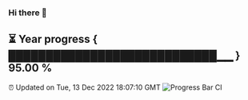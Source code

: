 ### Hi there 👋
⏳ Year progress { ████████████████████████████▁▁ } 95.00 %
---
⏰ Updated on Tue, 13 Dec 2022 18:07:10 GMT
![Progress Bar CI](https://github.com/Moyi321/Moyi321/workflows/Progress%20Bar%20CI/badge.svg)
